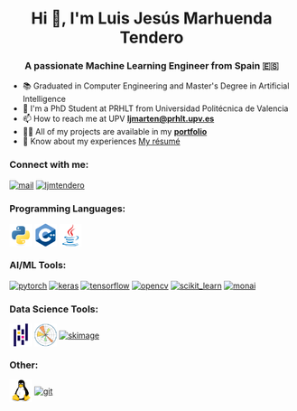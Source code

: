 <h1 align="center">Hi 👋, I'm Luis Jesús Marhuenda Tendero</h1>
<h3 align="center">A passionate Machine Learning Engineer from Spain 🇪🇸</h3>

- 📚 Graduated in Computer Engineering and Master's Degree in Artificial Intelligence
- 🔭 I'm a PhD Student at PRHLT from Universidad Politécnica de Valencia
- 📫 How to reach me at UPV [**ljmarten@prhlt.upv.es**](mailto:ljmarten@prhlt.upv.es)
- 👨‍💻 All of my projects are available in my [**portfolio**](https://ljmtendero.github.io/simplefolio/)
- 📄 Know about my experiences [My résumé](https://ljmtendero.github.io/simplefolio/cv.pdf)

<h3 align="left">Connect with me:</h3>
<p align="left">
<a href="mailto:ljmtendero@gmail.com" target="blank"> <img align="center" src="https://cdn2.iconfinder.com/data/icons/clean-and-simple/153/Mail-512.png" alt="mail" width="40" height="40" /></a>
<a href="https://linkedin.com/in/ljmtendero" target="blank"> <img align="center" src="https://raw.githubusercontent.com/rahuldkjain/github-profile-readme-generator/master/src/images/icons/Social/linked-in-alt.svg" alt="ljmtendero" height="30" width="40" /></a>
</p>

<h3 align="left">Programming Languages:</h3>
<p align="left">
<a href="https://www.python.org" target="blank"> <img align="center" src="https://raw.githubusercontent.com/devicons/devicon/master/icons/python/python-original.svg" alt="python" width="40" height="40" /></a>
<a href="https://www.w3schools.com/cpp/" target="blank"> <img align="center" src="https://raw.githubusercontent.com/devicons/devicon/master/icons/cplusplus/cplusplus-original.svg" alt="cplusplus" width="40" height="40" /></a>
<a href="https://www.java.com" target="blank"> <img align="center" src="https://raw.githubusercontent.com/devicons/devicon/master/icons/java/java-original.svg" alt="java" width="40" height="40" /></a>
</p>

<h3 aligh="left">AI/ML Tools:</h3>
<p align="left">
<a href="https://pytorch.org/" target="blank"> <img align="center" src="https://www.vectorlogo.zone/logos/pytorch/pytorch-icon.svg" alt="pytorch" width="40" height="40" /></a>
<a href="https://keras.io/" target="blank"> <img align="center" src="https://cdn.jsdelivr.net/gh/devicons/devicon@latest/icons/keras/keras-original.svg" alt="keras" width="40" height="40" /></a>
<a href="https://www.tensorflow.org" target="blank"> <img align="center" src="https://www.vectorlogo.zone/logos/tensorflow/tensorflow-icon.svg" alt="tensorflow" width="40" height="40" /></a>
<a href="https://opencv.org/" target="blank"> <img align="center" src="https://www.vectorlogo.zone/logos/opencv/opencv-icon.svg" alt="opencv" width="40" height="40" /></a>
<a href="https://scikit-learn.org/" target="blank"> <img align="center" src="https://upload.wikimedia.org/wikipedia/commons/0/05/Scikit_learn_logo_small.svg" alt="scikit_learn" width="40" height="40" /></a>
<a href="https://monai.io/" target="blank"> <img align="center" src="https://avatars.githubusercontent.com/u/56449156?s=280&v=4" alt="monai" width="40" height="40" /></a>
</p>

<h3 aligh="left">Data Science Tools:</h3>
<p align="left">
<a href="https://pandas.pydata.org/" target="blank"> <img align="center" src="https://raw.githubusercontent.com/devicons/devicon/master/icons/pandas/pandas-original.svg" alt="pandas" width="40" height="40" /></a>
<a href="https://matplotlib.org/" target="blank"> <img align="center" src="https://raw.githubusercontent.com/devicons/devicon/master/icons/matplotlib/matplotlib-original.svg" alt="matplotlib" width="40" height="40" /></a>
<a href="https://scikit-image.org/" target="blank"> <img align="center" src="https://upload.wikimedia.org/wikipedia/commons/3/38/Scikit-image_logo.png" alt="skimage" width="40" height="40" /></a>
</p>

<h3 aligh="left">Other:</h3>
<p align="left">
<a href="https://www.linux.org/" target="blank"> <img align="center" src="https://raw.githubusercontent.com/devicons/devicon/master/icons/linux/linux-original.svg" alt="linux" width="40" height="40" /></a>
<a href="https://git-scm.com/" target="blank"> <img align="center" src="https://www.vectorlogo.zone/logos/git-scm/git-scm-icon.svg" alt="git" width="40" height="40" /></a>
</p>
